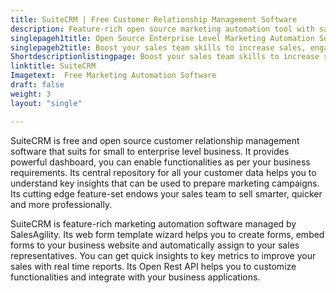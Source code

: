 ```yaml
---
title: SuiteCRM | Free Customer Relationship Management Software
description: Feature-rich open source marketing automation tool with sales form builder, centralized customer repository and real time reports to boost your business leads.  
singlepageh1title: Open Source Enterprise Level Marketing Automation Software
singlepageh2title: Boost your sales team skills to increase sales, engage customers and build relationships with Free CMS Software. It is a powerful alternative to Salesforce.
Shortdescriptionlistingpage: Boost your sales team skills to increase sales, engage customers and build relationships with Free CMS Software. It is a powerful alternative to Salesforce.
linktitle: SuiteCRM
Imagetext:  Free Marketing Automation Software 
draft: false
weight: 3
layout: "single"

---
```


SuiteCRM is free and open source customer relationship management software that suits for small to enterprise level business. It provides powerful dashboard, you can enable functionalities as per your business requirements. Its central repository for all your customer data helps you to understand key insights that can be used to prepare marketing campaigns. Its cutting edge feature-set endows your sales team to sell smarter, quicker and more professionally.

SuiteCRM is feature-rich marketing automation software managed by SalesAgility. Its web form template wizard helps you to create forms, embed forms to your business website and automatically assign to your sales representatives. You can get quick insights to key metrics to improve your sales with real time reports. Its Open Rest API helps you to customize functionalities and integrate with your business applications.